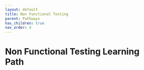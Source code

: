 ```yaml
---
layout: default
title: Non Functional Testing
parent: Pathways
has_children: true
nav_order: 4
---
```


# Non Functional Testing Learning Path
